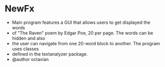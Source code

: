 # NewFx
 * Main program features a GUI that allows users to get displayed the words
 * of "The Raven" poem by Edgar Poe, 20 per page. The words can be hidden and also 
 * the user can navigate from one 20-word block to another. The program uses classes 
 * defined in the textanalyzer package.
 * @author octavian
